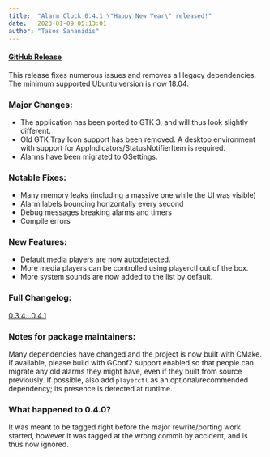```yaml
---
title:  "Alarm Clock 0.4.1 \"Happy New Year\" released!"
date:   2023-01-09 05:13:01 
author: "Tasos Sahanidis"
---
```

#### [GitHub Release](https://github.com/alarm-clock-applet/alarm-clock/releases/tag/alarm-clock-applet-0.4.1)
This release fixes numerous issues and removes all legacy dependencies. The minimum supported Ubuntu version is now 18.04.

### Major Changes:
* The application has been ported to GTK 3, and will thus look slightly different.
* Old GTK Tray Icon support has been removed. A desktop environment with support for AppIndicators/StatusNotifierItem is required.
* Alarms have been migrated to GSettings.

### Notable Fixes:
* Many memory leaks (including a massive one while the UI was visible)
* Alarm labels bouncing horizontally every second
* Debug messages breaking alarms and timers
* Compile errors

### New Features:
* Default media players are now autodetected.
* More media players can be controlled using playerctl out of the box.
* More system sounds are now added to the list by default.

### Full Changelog:
[0.3.4...0.4.1](https://github.com/alarm-clock-applet/alarm-clock/compare/0.3.4...0.4.1)

### Notes for package maintainers:
Many dependencies have changed and the project is now built with CMake. If available, please build with GConf2 support enabled so that people can migrate any old alarms they might have, even if they built from source previously. If possible, also add `playerctl` as an optional/recommended dependency; its presence is detected at runtime.

### What happened to 0.4.0?
It was meant to be tagged right before the major rewrite/porting work started, however it was tagged at the wrong commit by accident, and is thus now ignored.